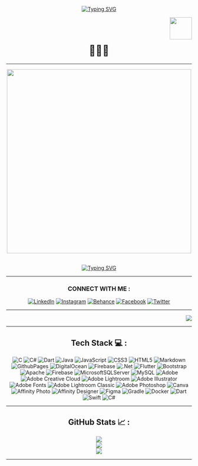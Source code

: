 <div align="center">

  
[![Typing SVG](https://readme-typing-svg.demolab.com?font=Fira+Code&pause=10&color=F7F7F7&center=true&vCenter=true&width=500&lines=Heyyy+I+am+Sanoj+Divakara+<3)](https://git.io/typing-svg)

<img src="https://user-images.githubusercontent.com/74038190/212284087-bbe7e430-757e-4901-90bf-4cd2ce3e1852.gif" width="60" align="right">
<br><br>

# 👨🏻‍💻

---

<img src="https://github.com/Anmol-Baranwal/Cool-GIFs-For-GitHub/assets/74038190/d0cfe7d1-0b8c-4e4a-9a66-875290ba6065" width="500">
<br><br>

<div align="center">
  
[![Typing SVG](https://readme-typing-svg.demolab.com?font=Fira+Code&pause=1000&color=F7F7F7&center=true&vCenter=true&width=435&lines=IS+Undergraduate;Full+Stack+Developer;UI%2FUX+Enthusiast)](https://git.io/typing-svg)
</div>
  
<p align="center">

---

### CONNECT WITH ME :
[![LinkedIn](https://img.shields.io/badge/LinkedIn-%230077B5.svg?logo=linkedin&logoColor=white)](www.linkedin.com/in/sanoj-divjay) [![Instagram](https://img.shields.io/badge/Instagram-%23E4405F.svg?logo=Instagram&logoColor=white)]([https://instagram.com/@sanoj_div.jay](https://www.instagram.com/sanoj_div.jay/)) [![Behance](https://img.shields.io/badge/Behance-1769ff?logo=behance&logoColor=white)](https://behance.net/sanoj-divjay) [![Facebook](https://img.shields.io/badge/Facebook-%231877F2.svg?logo=Facebook&logoColor=white)](https://facebook.com/@sanojdj?mibextid=LQQJ4d) [![Twitter](https://img.shields.io/badge/Twitter-%231DA1F2.svg?logo=Twitter&logoColor=white)](https://twitter.com/@Sanoj_DivJay) 

---

</div>

<div align="right">

[![](https://visitcount.itsvg.in/api?id=Sanoj-DivJay&icon=0&color=0)](https://visitcount.itsvg.in)

</div>


---
<div align="center">

## Tech Stack 💻 :
![C](https://img.shields.io/badge/c-%2300599C.svg?style=flat&logo=c&logoColor=white) ![C#](https://img.shields.io/badge/c%23-%23239120.svg?style=flat&logo=csharp&logoColor=white) ![Dart](https://img.shields.io/badge/dart-%230175C2.svg?style=flat&logo=dart&logoColor=white) ![Java](https://img.shields.io/badge/java-%23ED8B00.svg?style=flat&logo=openjdk&logoColor=white) ![JavaScript](https://img.shields.io/badge/javascript-%23323330.svg?style=flat&logo=javascript&logoColor=%23F7DF1E) ![CSS3](https://img.shields.io/badge/css3-%231572B6.svg?style=flat&logo=css3&logoColor=white) ![HTML5](https://img.shields.io/badge/html5-%23E34F26.svg?style=flat&logo=html5&logoColor=white) ![Markdown](https://img.shields.io/badge/markdown-%23000000.svg?style=flat&logo=markdown&logoColor=white) ![GithubPages](https://img.shields.io/badge/github%20pages-121013?style=flat&logo=github&logoColor=white) ![DigitalOcean](https://img.shields.io/badge/DigitalOcean-%230167ff.svg?style=flat&logo=digitalOcean&logoColor=white) ![Firebase](https://img.shields.io/badge/firebase-%23039BE5.svg?style=flat&logo=firebase) ![.Net](https://img.shields.io/badge/.NET-5C2D91?style=flat&logo=.net&logoColor=white) ![Flutter](https://img.shields.io/badge/Flutter-%2302569B.svg?style=flat&logo=Flutter&logoColor=white) ![Bootstrap](https://img.shields.io/badge/bootstrap-%238511FA.svg?style=flat&logo=bootstrap&logoColor=white) ![Apache](https://img.shields.io/badge/apache-%23D42029.svg?style=flat&logo=apache&logoColor=white) ![Firebase](https://img.shields.io/badge/Firebase-039BE5?style=flat&logo=Firebase&logoColor=white) ![MicrosoftSQLServer](https://img.shields.io/badge/Microsoft%20SQL%20Server-CC2927?style=flat&logo=microsoft%20sql%20server&logoColor=white) ![MySQL](https://img.shields.io/badge/mysql-%2300000f.svg?style=flat&logo=mysql&logoColor=white) ![Adobe](https://img.shields.io/badge/adobe-%23FF0000.svg?style=flat&logo=adobe&logoColor=white) ![Adobe Creative Cloud](https://img.shields.io/badge/Adobe%20Creative%20Cloud-DA1F26.svg?style=flat&logo=Adobe%20Creative%20Cloud&logoColor=white) ![Adobe Lightroom](https://img.shields.io/badge/Adobe%20Lightroom-31A8FF.svg?style=flat&logo=Adobe%20Lightroom&logoColor=white) ![Adobe Illustrator](https://img.shields.io/badge/adobe%20illustrator-%23FF9A00.svg?style=flat&logo=adobe%20illustrator&logoColor=white) ![Adobe Fonts](https://img.shields.io/badge/Adobe%20Fonts-000B1D.svg?style=flat&logo=Adobe%20Fonts&logoColor=white) ![Adobe Lightroom Classic](https://img.shields.io/badge/Adobe%20Lightroom%20Classic-31A8FF.svg?style=flat&logo=Adobe%20Lightroom%20Classic&logoColor=white) ![Adobe Photoshop](https://img.shields.io/badge/adobe%20photoshop-%2331A8FF.svg?style=flat&logo=adobe%20photoshop&logoColor=white) ![Canva](https://img.shields.io/badge/Canva-%2300C4CC.svg?style=flat&logo=Canva&logoColor=white) ![Affinity Photo](https://img.shields.io/badge/affinityphoto-%237E4DD2.svg?style=flat&logo=affinity-photo&logoColor=white) ![Affinity Designer](https://img.shields.io/badge/affinity%20desginer-%231B72BE.svg?style=flat&logo=affinity-designer&logoColor=white) ![Figma](https://img.shields.io/badge/figma-%23F24E1E.svg?style=flat&logo=figma&logoColor=white) ![Gradle](https://img.shields.io/badge/Gradle-02303A.svg?style=flat&logo=Gradle&logoColor=white) ![Docker](https://img.shields.io/badge/docker-%230db7ed.svg?style=flat&logo=docker&logoColor=white) ![Dart](https://img.shields.io/badge/dart-%230175C2.svg?style=flat&logo=dart&logoColor=white) ![Swift](https://img.shields.io/badge/swift-F54A2A?style=flat&logo=swift&logoColor=white) ![C#](https://img.shields.io/badge/c%23-%23239120.svg?style=flat&logo=csharp&logoColor=white)



</div>

--- 

<div align="center">

## GitHub Stats 📈 :
![](https://github-readme-stats.vercel.app/api?username=Sanoj-DivJay&theme=react&hide_border=true&include_all_commits=true&count_private=true)<br/>
![](https://github-readme-streak-stats.herokuapp.com/?user=Sanoj-DivJay&theme=react&hide_border=true)<br/>
![](https://github-readme-stats.vercel.app/api/top-langs/?username=Sanoj-DivJay&theme=react&hide_border=true&include_all_commits=true&count_private=true&layout=compact) 

</div>

---



<!-- Proudly created with GPRM ( https://gprm.itsvg.in ) -->

